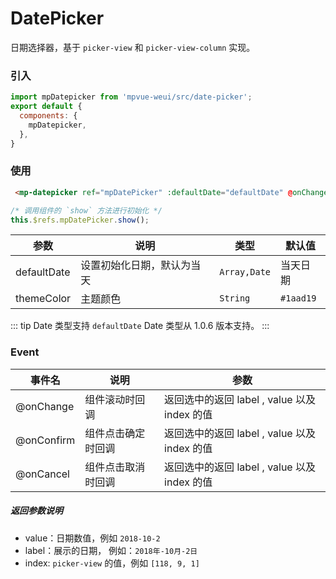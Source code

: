 # DatePicker

日期选择器，基于 `picker-view` 和 `picker-view-column` 实现。

<imgPreview imgUrl="/assets/date-picker.png"/>

### 引入

``` js
import mpDatepicker from 'mpvue-weui/src/date-picker';
export default {
  components: {
    mpDatepicker,
  },
}
```

### 使用

``` html
 <mp-datepicker ref="mpDatePicker" :defaultDate="defaultDate" @onChange="onChange" @onConfirm="onConfirm" @onCancel="onCancel"></mp-datepicker>
```

``` js
/* 调用组件的 `show` 方法进行初始化 */
this.$refs.mpDatePicker.show();
```

| 参数 | 说明 | 类型 | 默认值 |
|-----------|-----------|-----------|-------------|
| defaultDate | 设置初始化日期，默认为当天 | `Array,Date` | 当天日期 |
| themeColor | 主题颜色  | `String` | `#1aad19` |

::: tip Date 类型支持
`defaultDate` Date 类型从 1.0.6 版本支持。
:::

### Event

| 事件名 | 说明 | 参数 |
|-----------|-----------|-----------|
| @onChange | 组件滚动时回调 | 返回选中的返回 label , value 以及 index 的值 |
| @onConfirm | 组件点击确定时回调 | 返回选中的返回 label , value 以及 index 的值 |
| @onCancel | 组件点击取消时回调 | 返回选中的返回 label , value 以及 index 的值 |

##### 返回参数说明

* value：日期数值，例如 `2018-10-2`
* label：展示的日期， 例如：`2018年-10月-2日`
* index: `picker-view` 的值，例如 `[118, 9, 1]`
